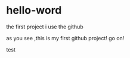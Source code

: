 hello-word
==========

the first project i use the github

as you see ,this is my first github project! 
go on!


test